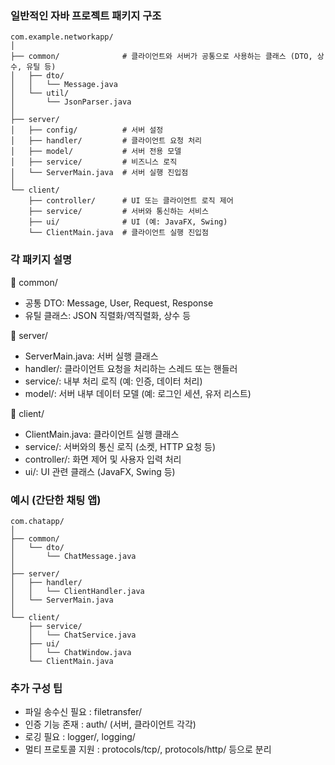 ### 일반적인 자바 프로젝트 패키지 구조
```
com.example.networkapp/
│
├── common/              # 클라이언트와 서버가 공통으로 사용하는 클래스 (DTO, 상수, 유틸 등)
│   ├── dto/
│   │   └── Message.java
│   └── util/
│       └── JsonParser.java
│
├── server/
│   ├── config/          # 서버 설정
│   ├── handler/         # 클라이언트 요청 처리
│   ├── model/           # 서버 전용 모델
│   ├── service/         # 비즈니스 로직
│   └── ServerMain.java  # 서버 실행 진입점
│
└── client/
    ├── controller/      # UI 또는 클라이언트 로직 제어
    ├── service/         # 서버와 통신하는 서비스
    ├── ui/              # UI (예: JavaFX, Swing)
    └── ClientMain.java  # 클라이언트 실행 진입점
```

### 각 패키지 설명
🔸 common/
- 공통 DTO: Message, User, Request, Response
- 유틸 클래스: JSON 직렬화/역직렬화, 상수 등

🔸 server/
- ServerMain.java: 서버 실행 클래스
- handler/: 클라이언트 요청을 처리하는 스레드 또는 핸들러
- service/: 내부 처리 로직 (예: 인증, 데이터 처리)
- model/: 서버 내부 데이터 모델 (예: 로그인 세션, 유저 리스트)

🔸 client/
- ClientMain.java: 클라이언트 실행 클래스
- service/: 서버와의 통신 로직 (소켓, HTTP 요청 등)
- controller/: 화면 제어 및 사용자 입력 처리
- ui/: UI 관련 클래스 (JavaFX, Swing 등)

### 예시 (간단한 채팅 앱)
```
com.chatapp/
│
├── common/
│   └── dto/
│       └── ChatMessage.java
│
├── server/
│   ├── handler/
│   │   └── ClientHandler.java
│   └── ServerMain.java
│
└── client/
    ├── service/
    │   └── ChatService.java
    ├── ui/
    │   └── ChatWindow.java
    └── ClientMain.java
```
### 추가 구성 팁
- 파일 송수신 필요	: filetransfer/
- 인증 기능 존재	: auth/ (서버, 클라이언트 각각)
- 로깅 필요	: logger/, logging/
- 멀티 프로토콜 지원	: protocols/tcp/, protocols/http/ 등으로 분리
